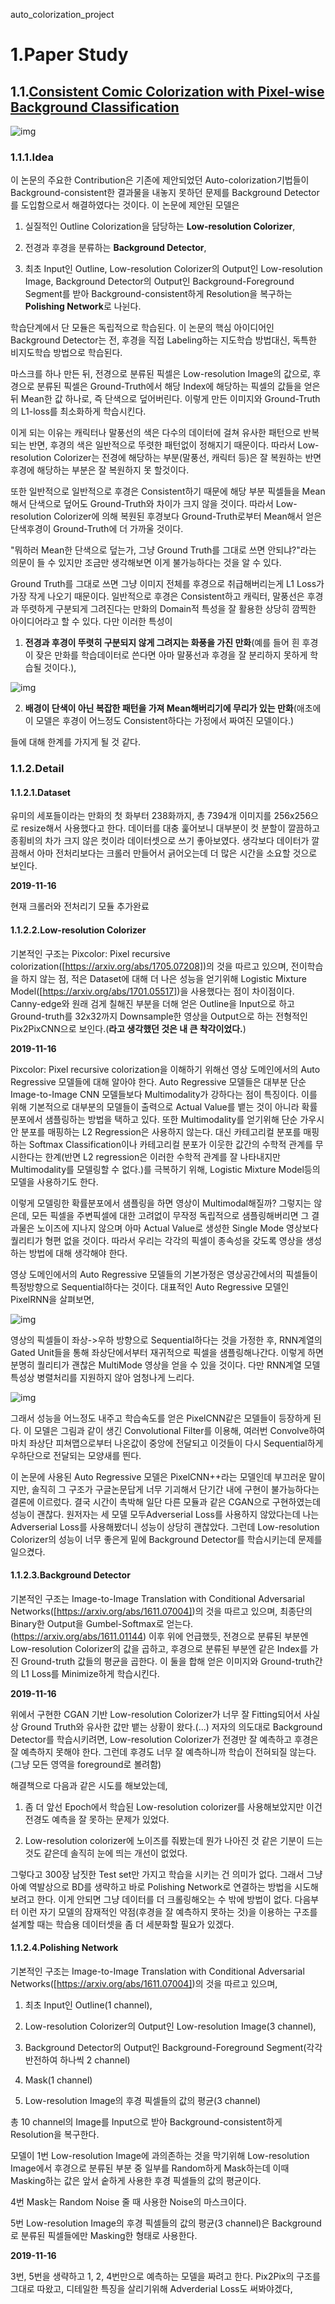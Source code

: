 ﻿auto_colorization_project

# 1.Paper Study


## 1.1.[Consistent Comic Colorization with Pixel-wise Background Classification](https://nips2017creativity.github.io/doc/Consistent_Comic_Colorization.pdf)



![img](./img/img1.JPG)


### 1.1.1.Idea
이 논문의 주요한 Contribution은 기존에 제안되었던 Auto-colorization기법들이 Background-consistent한 결과물을 내놓지 못하던 문제를 Background Detector를 도입함으로서 해결하였다는 것이다.
이 논문에 제안된 모델은



1. 실질적인 Outline Colorization을 담당하는 **Low-resolution Colorizer**, 


2. 전경과 후경을 분류하는 **Background Detector**, 


3. 최초 Input인 Outline, Low-resolution Colorizer의 Output인 Low-resolution Image, Background Detector의 Output인 Background-Foreground Segment를 받아 Background-consistent하게 Resolution을 복구하는 **Polishing Network**로 나뉜다.



학습단계에서 단 모듈은 독립적으로 학습된다. 이 논문의 핵심 아이디어인 Background Detector는 전, 후경을 직접 Labeling하는 지도학습 방법대신, 독특한 비지도학습 방법으로 학습된다. 


마스크를 하나 만든 뒤, 전경으로 분류된 픽셀은 Low-resolution Image의 값으로, 후경으로 분류된 픽셀은 Ground-Truth에서 해당 Index에 해당하는 픽셀의 값들을 얻은 뒤 Mean한 값 하나로, 즉 단색으로 덮어버린다. 이렇게 만든 이미지와 Ground-Truth의 L1-loss를 최소화하게 학습시킨다. 



이게 되는 이유는 캐릭터나 말풍선의 색은 다수의 데이터에 걸쳐 유사한 패턴으로 반복되는 반면, 후경의 색은 일반적으로 뚜렷한 패턴없이 정해지기 때문이다. 따라서 Low-resolution Colorizer는 전경에 해당하는 부분(말풍선, 캐릭터 등)은 잘 복원하는 반면 후경에 해당하는 부분은 잘 복원하지 못 할것이다. 


또한 일반적으로 일반적으로 후경은 Consistent하기 때문에 해당 부분 픽셀들을 Mean해서 단색으로 덮어도 Ground-Truth와 차이가 크지 않을 것이다. 따라서 Low-resolution Colorizer에 의해 복원된 후경보다 Ground-Truth로부터 Mean해서 얻은 단색후경이 Ground-Truth에 더 가까울 것이다. 



"뭐하러 Mean한 단색으로 덮는가, 그냥 Ground Truth를 그대로 쓰면 안되냐?"라는 의문이 들 수 있지만 조금만 생각해보면 이게 불가능하다는 것을 알 수 있다. 


Ground Truth를 그대로 쓰면 그냥 이미지 전체를 후경으로 취급해버리는게 L1 Loss가 가장 작게 나오기 때문이다. 일반적으로 후경은 Consistent하고 캐릭터, 말풍선은 후경과 뚜렷하게 구분되게 그려진다는 만화의 Domain적 특성을 잘 활용한 상당히 깜찍한 아이디어라고 할 수 있다. 다만 이러한 특성이 



1. **전경과 후경이 뚜렷히 구분되지 않게 그려지는 화풍을 가진 만화**(예를 들어 흰 후경이 잦은 만화를 학습데이터로 쓴다면 아마 말풍선과 후경을 잘 분리하지 못하게 학습될 것이다.),


![img](./img/img2.JPG)


2. **배경이 단색이 아닌 복잡한 패턴을 가져 Mean해버리기에 무리가 있는 만화**(애초에 이 모델은 후경이 어느정도 Consistent하다는 가정에서 짜여진 모델이다.)



들에 대해 한계를 가지게 될 것 같다.




### 1.1.2.Detail
#### 1.1.2.1.Dataset
유미의 세포들이라는 만화의 첫 화부터 238화까지, 총 7394개 이미지를 256x256으로 resize해서 사용했다고 한다. 데이터를 대충 훑어보니 대부분이 컷 분할이 깔끔하고 종횡비의 차가 크지 않은 컷이라 데이터셋으로 쓰기 좋아보였다. 생각보다 데이터가 깔끔해서 아마 전처리보다는 크롤러 만들어서 긁어오는데 더 많은 시간을 소요할 것으로 보인다.






**2019-11-16**



현재 크롤러와 전처리기 모듈 추가완료






#### 1.1.2.2.Low-resolution Colorizer
 기본적인 구조는 Pixcolor: Pixel recursive colorization([https://arxiv.org/abs/1705.07208])의 것을 따르고 있으며, 전이학습을 하지 않는 점, 적은 Dataset에 대해 더 나은 성능을 얻기위해 Logistic Mixture Model([https://arxiv.org/abs/1701.05517])을 사용했다는 점이 차이점이다. Canny-edge와 원래 검게 칠해진 부분을 더해 얻은 Outline을 Input으로 하고 Ground-truth를 32x32까지 Downsample한 영상을 Output으로 하는 전형적인 Pix2PixCNN으로 보인다.(**라고 생각했던 것은 내 큰 착각이었다.**)






**2019-11-16**



Pixcolor: Pixel recursive colorization을 이해하기 위해선 영상 도메인에서의 Auto Regressive 모델들에 대해 알아야 한다. Auto Regressive 모델들은 대부분 단순 Image-to-Image CNN 모델들보다 Multimodality가 강하다는 점이 특징이다. 이를 위해 기본적으로 대부분의 모델들이 출력으로 Actual Value를 뱉는 것이 아니라 확률분포에서 샘플링하는 방법을 택하고 있다. 또한 Multimodality를 얻기위해 단순 가우시안 분포를 매핑하는 L2 Regression은 사용하지 않는다. 대신 카테고리컬 분포를 매핑하는 Softmax Classification이나 카테고리컬 분포가 이웃한 값간의 수학적 관계를 무시한다는 한계(반면 L2 regression은 이러한 수학적 관계를 잘 나타내지만 Multimodality를 모델링할 수 없다.)를 극복하기 위해, Logistic Mixture Model등의 모델을 사용하기도 한다. 



이렇게 모델링한 확률분포에서 샘플링을 하면 영상이 Multimodal해질까? 그렇지는 않은데, 모든 픽셀을 주변픽셀에 대한 고려없이 무작정 독립적으로 샘플링해버리면 그 결과물은 노이즈에 지나지 않으며 아마 Actual Value로 생성한 Single Mode 영상보다 퀄리티가 형편 없을 것이다. 따라서 우리는 각각의 픽셀이 종속성을 갖도록 영상을 생성하는 방법에 대해 생각해야 한다.



영상 도메인에서의 Auto Regressive 모델들의 기본가정은 영상공간에서의 픽셀들이 특정방향으로 Sequential하다는 것이다. 대표적인 Auto Regressive 모델인 PixelRNN을 살펴보면,



![img](./img/img3.PNG)



영상의 픽셀들이 좌상->우하 방향으로 Sequential하다는 것을 가정한 후, RNN계열의 Gated Unit들을 통해 좌상단에서부터 재귀적으로 픽셀을 샘플링해나간다. 이렇게 하면 분명히 퀄리티가 괜찮은 MultiMode 영상을 얻을 수 있을 것이다. 다만 RNN계열 모델 특성상 병렬처리를 지원하지 않아 엄청나게 느리다.



![img](./img/img4.PNG)



그래서 성능을 어느정도 내주고 학습속도를 얻은 PixelCNN같은 모델들이 등장하게 된다. 이 모델은 그림과 같이 생긴 Convolutional Filter를 이용해, 여러번 Convolve하여 마치 좌상단 피쳐맵으로부터 나온값이 중앙에 전달되고 이것들이 다시 Sequential하게 우하단으로 전달되는 모양새를 띈다.



이 논문에 사용된 Auto Regressive 모델은 PixelCNN++라는 모델인데 부끄러운 말이지만, 솔직히 그 구조가 구글논문답게 너무 기괴해서 단기간 내에 구현이 불가능하다는 결론에 이르렀다. 결국 시간이 촉박해 일단 다른 모듈과 같은 CGAN으로 구현하였는데 성능이 괜찮다. 원저자는 세 모델 모두Adverserial Loss를 사용하지 않았다는데 나는 Adverserial Loss를 사용해봤더니 성능이 상당히 괜찮았다. 그런데 Low-resolution Colorizer의 성능이 너무 좋은게 밑에 Background Detector를 학습시키는데 문제를 일으켰다.



#### 1.1.2.3.Background Detector
기본적인 구조는 Image-to-Image Translation with Conditional Adversarial Networks([https://arxiv.org/abs/1611.07004])의 것을 따르고 있으며, 최종단의 Binary한 Output을 Gumbel-Softmax로 얻는다.(https://arxiv.org/abs/1611.01144) 이후 위에 언급했듯, 전경으로 분류된 부분엔 Low-resolution Colorizer의 값을 곱하고, 후경으로 분류된 부분엔 같은 Index를 가진 Ground-truth 값들의 평균을 곱한다. 이 둘을 합해 얻은 이미지와 Ground-truth간의 L1 Loss를 Minimize하게 학습시킨다. 






**2019-11-16**



위에서 구현한 CGAN 기반 Low-resolution Colorizer가 너무 잘 Fitting되어서 사실상 Ground Truth와 유사한 값만 뱉는 상황이 왔다.(...) 저자의 의도대로 Background Detector를 학습시키려면, Low-resolution Colorizer가 전경만 잘 예측하고 후경은 잘 예측하지 못해야 한다. 그런데 후경도 너무 잘 예측하니까 학습이 전혀되질 않는다. (그냥 모든 영역을 foreground로 볼려함)



해결책으로 다음과 같은 시도를 해보았는데,



1. 좀 더 앞선 Epoch에서 학습된 Low-resolution colorizer를 사용해보았지만 이건 전경도 예측을 잘 못하는 문제가 있었다.



2. Low-resolution colorizer에 노이즈를 줘봤는데 뭔가 나아진 것 같은 기분이 드는 것도 같은데 솔직히 눈에 띄는 개선이 없었다.



그렇다고 300장 남짓한 Test set만 가지고 학습을 시키는 건 의미가 없다. 그래서 그냥 아예 역발상으로 BD를 생략하고 바로 Polishing Network로 연결하는 방법을 시도해 보려고 한다. 이게 안되면 그냥 데이터를 더 크롤링해오는 수 밖에 방법이 없다. 다음부터 이런 자기 모델의 잠재적인 약점(후경을 잘 예측하지 못하는 것)을 이용하는 구조를 설계할 때는 학습용 데이터셋을 좀 더 세분화할 필요가 있겠다.



#### 1.1.2.4.Polishing Network
기본적인 구조는 Image-to-Image Translation with Conditional Adversarial Networks([https://arxiv.org/abs/1611.07004])의 것을 따르고 있으며, 


1. 최초 Input인 Outline(1 channel), 


2. Low-resolution Colorizer의 Output인 Low-resolution Image(3 channel),


3. Background Detector의 Output인 Background-Foreground Segment(각각 반전하여 하나씩 2 channel)


4. Mask(1 channel)


5. Low-resolution Image의 후경 픽셀들의 값의 평균(3 channel)


총 10 channel의 Image를 Input으로 받아 Background-consistent하게 Resolution을 복구한다. 



모델이 1번 Low-resolution Image에 과의존하는 것을 막기위해 Low-resolution Image에서 후경으로 분류된 부분 중 일부를 Random하게 Mask하는데 이때 Masking하는 값은 앞서 숱하게 사용한 후경 픽셀들의 값의 평균이다. 

4번 Mask는 Random Noise 줄 때 사용한 Noise의 마스크이다.


5번 Low-resolution Image의 후경 픽셀들의 값의 평균(3 channel)은 Background로 분류된 픽셀들에만 Masking한 형태로 사용한다.






**2019-11-16**



3번, 5번을 생략하고 1, 2, 4번만으로 예측하는 모델을 짜려고 한다. Pix2Pix의 구조를 그대로 따왔고, 디테일한 특징을 살리기위해 Adverderial Loss도 써봐야겠다,
